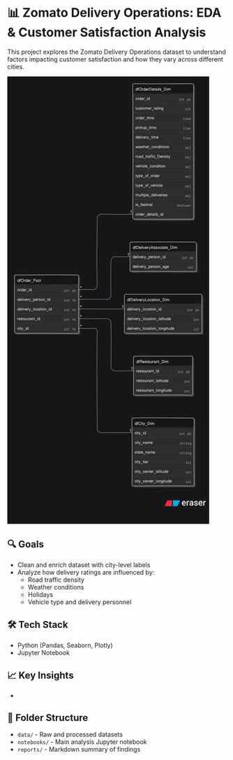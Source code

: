 # 📊 Zomato Delivery Operations: EDA & Customer Satisfaction Analysis

This project explores the Zomato Delivery Operations dataset to understand factors impacting customer satisfaction and how they vary across different cities.

![ERD Diagram](Assets/ERD.svg)

## 🔍 Goals
- Clean and enrich dataset with city-level labels
- Analyze how delivery ratings are influenced by:
  - Road traffic density
  - Weather conditions
  - Holidays
  - Vehicle type and delivery personnel

## 🛠 Tech Stack
- Python (Pandas, Seaborn, Plotly)
- Jupyter Notebook

## 📈 Key Insights
- 

## 📁 Folder Structure
- `data/` - Raw and processed datasets
- `notebooks/` - Main analysis Jupyter notebook
- `reports/` - Markdown summary of findings
